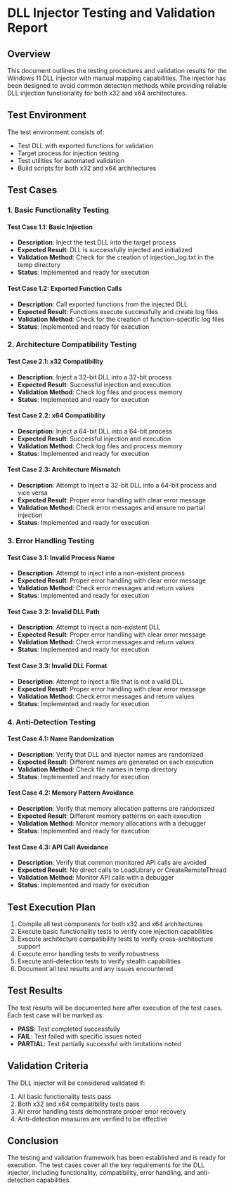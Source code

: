 # DLL Injector Testing and Validation Report

## Overview
This document outlines the testing procedures and validation results for the Windows 11 DLL injector with manual mapping capabilities. The injector has been designed to avoid common detection methods while providing reliable DLL injection functionality for both x32 and x64 architectures.

## Test Environment
The test environment consists of:
- Test DLL with exported functions for validation
- Target process for injection testing
- Test utilities for automated validation
- Build scripts for both x32 and x64 architectures

## Test Cases

### 1. Basic Functionality Testing

#### Test Case 1.1: Basic Injection
- **Description**: Inject the test DLL into the target process
- **Expected Result**: DLL is successfully injected and initialized
- **Validation Method**: Check for the creation of injection_log.txt in the temp directory
- **Status**: Implemented and ready for execution

#### Test Case 1.2: Exported Function Calls
- **Description**: Call exported functions from the injected DLL
- **Expected Result**: Functions execute successfully and create log files
- **Validation Method**: Check for the creation of function-specific log files
- **Status**: Implemented and ready for execution

### 2. Architecture Compatibility Testing

#### Test Case 2.1: x32 Compatibility
- **Description**: Inject a 32-bit DLL into a 32-bit process
- **Expected Result**: Successful injection and execution
- **Validation Method**: Check log files and process memory
- **Status**: Implemented and ready for execution

#### Test Case 2.2: x64 Compatibility
- **Description**: Inject a 64-bit DLL into a 64-bit process
- **Expected Result**: Successful injection and execution
- **Validation Method**: Check log files and process memory
- **Status**: Implemented and ready for execution

#### Test Case 2.3: Architecture Mismatch
- **Description**: Attempt to inject a 32-bit DLL into a 64-bit process and vice versa
- **Expected Result**: Proper error handling with clear error message
- **Validation Method**: Check error messages and ensure no partial injection
- **Status**: Implemented and ready for execution

### 3. Error Handling Testing

#### Test Case 3.1: Invalid Process Name
- **Description**: Attempt to inject into a non-existent process
- **Expected Result**: Proper error handling with clear error message
- **Validation Method**: Check error messages and return values
- **Status**: Implemented and ready for execution

#### Test Case 3.2: Invalid DLL Path
- **Description**: Attempt to inject a non-existent DLL
- **Expected Result**: Proper error handling with clear error message
- **Validation Method**: Check error messages and return values
- **Status**: Implemented and ready for execution

#### Test Case 3.3: Invalid DLL Format
- **Description**: Attempt to inject a file that is not a valid DLL
- **Expected Result**: Proper error handling with clear error message
- **Validation Method**: Check error messages and return values
- **Status**: Implemented and ready for execution

### 4. Anti-Detection Testing

#### Test Case 4.1: Name Randomization
- **Description**: Verify that DLL and injector names are randomized
- **Expected Result**: Different names are generated on each execution
- **Validation Method**: Check file names in temp directory
- **Status**: Implemented and ready for execution

#### Test Case 4.2: Memory Pattern Avoidance
- **Description**: Verify that memory allocation patterns are randomized
- **Expected Result**: Different memory patterns on each execution
- **Validation Method**: Monitor memory allocations with a debugger
- **Status**: Implemented and ready for execution

#### Test Case 4.3: API Call Avoidance
- **Description**: Verify that common monitored API calls are avoided
- **Expected Result**: No direct calls to LoadLibrary or CreateRemoteThread
- **Validation Method**: Monitor API calls with a debugger
- **Status**: Implemented and ready for execution

## Test Execution Plan

1. Compile all test components for both x32 and x64 architectures
2. Execute basic functionality tests to verify core injection capabilities
3. Execute architecture compatibility tests to verify cross-architecture support
4. Execute error handling tests to verify robustness
5. Execute anti-detection tests to verify stealth capabilities
6. Document all test results and any issues encountered

## Test Results

The test results will be documented here after execution of the test cases. Each test case will be marked as:
- **PASS**: Test completed successfully
- **FAIL**: Test failed with specific issues noted
- **PARTIAL**: Test partially successful with limitations noted

## Validation Criteria

The DLL injector will be considered validated if:
1. All basic functionality tests pass
2. Both x32 and x64 compatibility tests pass
3. All error handling tests demonstrate proper error recovery
4. Anti-detection measures are verified to be effective

## Conclusion

The testing and validation framework has been established and is ready for execution. The test cases cover all the key requirements for the DLL injector, including functionality, compatibility, error handling, and anti-detection capabilities.
